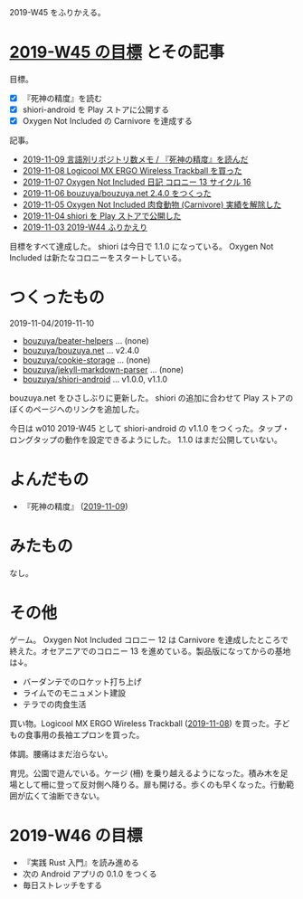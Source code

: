 2019-W45 をふりかえる。

# [2019-W45 の目標][2019-11-03] とその記事

目標。

- [x] 『死神の精度』を読む
- [x] shiori-android を Play ストアに公開する
- [x] Oxygen Not Included の Carnivore を達成する

記事。

- [2019-11-09 言語別リポジトリ数メモ / 『死神の精度』を読んだ][2019-11-09]
- [2019-11-08 Logicool MX ERGO Wireless Trackball を買った][2019-11-08]
- [2019-11-07 Oxygen Not Included 日記 コロニー 13 サイクル 16 ][2019-11-07]
- [2019-11-06 bouzuya/bouzuya.net 2.4.0 をつくった][2019-11-06]
- [2019-11-05 Oxygen Not Included 肉食動物 (Carnivore) 実績を解除した][2019-11-05]
- [2019-11-04 shiori を Play ストアで公開した][2019-11-04]
- [2019-11-03 2019-W44 ふりかえり][2019-11-03]

目標をすべて達成した。 shiori は今日で 1.1.0 になっている。 Oxygen Not Included は新たなコロニーをスタートしている。

# つくったもの

2019-11-04/2019-11-10

- [bouzuya/beater-helpers][] ... (none)
- [bouzuya/bouzuya.net][] ... v2.4.0
- [bouzuya/cookie-storage][] ... (none)
- [bouzuya/jekyll-markdown-parser][] ... (none)
- [bouzuya/shiori-android][] ... v1.0.0, v1.1.0

bouzuya.net をひさしぶりに更新した。 shiori の追加に合わせて Play ストアのぼくのページへのリンクを追加した。

今日は w010 2019-W45 として shiori-android の v1.1.0 をつくった。タップ・ロングタップの動作を設定できるようにした。 1.1.0 はまだ公開していない。

# よんだもの

- 『死神の精度』 ([2019-11-09][])

# みたもの

なし。

# その他

ゲーム。 Oxygen Not Included コロニー 12 は Carnivore を達成したところで終えた。オセアニアでのコロニー 13 を進めている。製品版になってからの基地は↓。

- バーダンテでのロケット打ち上げ
- ライムでのモニュメント建設
- テラでの肉食生活

買い物。Logicool MX ERGO Wireless Trackball ([2019-11-08][]) を買った。子どもの食事用の長袖エプロンを買った。

体調。腰痛はまだ治らない。

育児。公園で遊んでいる。ケージ (柵) を乗り越えるようになった。積み木を足場として柵に登って反対側へ降りる。扉も開ける。歩くのも早くなった。行動範囲が広くて油断できない。

# 2019-W46 の目標

- 『実践 Rust 入門』を読み進める
- 次の Android アプリの 0.1.0 をつくる
- 毎日ストレッチをする

[2019-11-03]: https://blog.bouzuya.net/2019/11/03/
[2019-11-09]: https://blog.bouzuya.net/2019/11/09/
[2019-11-08]: https://blog.bouzuya.net/2019/11/08/
[2019-11-07]: https://blog.bouzuya.net/2019/11/07/
[2019-11-06]: https://blog.bouzuya.net/2019/11/06/
[2019-11-05]: https://blog.bouzuya.net/2019/11/05/
[2019-11-04]: https://blog.bouzuya.net/2019/11/04/
[bouzuya/beater-helpers]: https://github.com/bouzuya/beater-helpers
[bouzuya/bouzuya.net]: https://github.com/bouzuya/bouzuya.net
[bouzuya/cookie-storage]: https://github.com/bouzuya/cookie-storage
[bouzuya/jekyll-markdown-parser]: https://github.com/bouzuya/jekyll-markdown-parser
[bouzuya/shiori-android]: https://github.com/bouzuya/shiori-android
